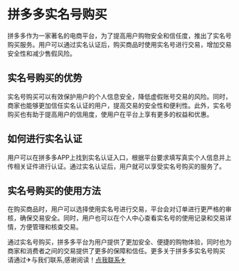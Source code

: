 # 拼多多实名号购买

拼多多作为一家著名的电商平台，为了提高用户购物安全和信任度，推出了实名号购买服务。用户可以通过实名认证后，购买商品时使用实名号进行交易，增加交易安全性和减少售假风险。

## 实名号购买的优势

实名号购买可以有效保护用户的个人信息安全，降低虚假账号交易的风险。同时，商家也能够更加信任实名认证的用户，提高交易的安全性和便利性。此外，实名号购买也有助于提高用户的信用度，使用户在平台上享有更多的权益和优惠。

## 如何进行实名认证

用户可以在拼多多APP上找到实名认证入口，根据平台要求填写真实个人信息并上传相关证件进行认证。通过实名认证后，用户就可以享受实名号购买的服务了。

## 实名号购买的使用方法

在购买商品时，用户可以选择使用实名号进行交易，平台会对订单进行更严格的审核，确保交易安全。同时，用户也可以在个人中心查看实名号的使用记录和交易详情，方便管理和核查交易。

通过实名号购买，拼多多平台为用户提供了更加安全、便捷的购物体验，同时也为商家和消费者之间的交易提供了更多的保障和信任。更多关于拼多多实名号购买 请通过✈与我们联系,感谢阅读！[点我联系✈](https://go.G208.com)